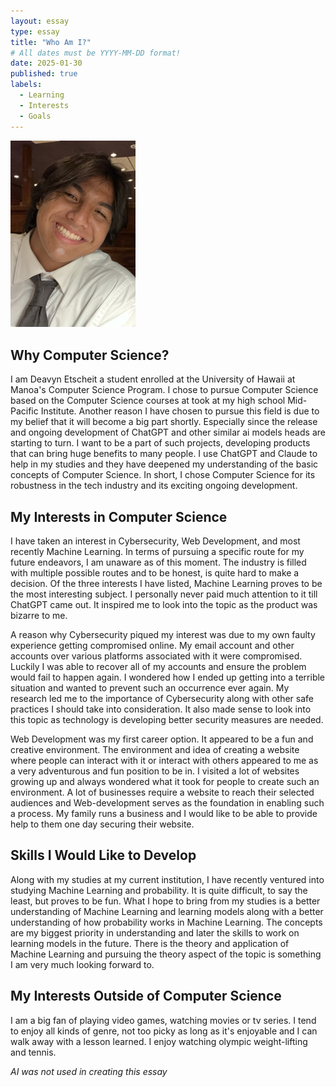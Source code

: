 ```yaml
---
layout: essay
type: essay
title: "Who Am I?"
# All dates must be YYYY-MM-DD format!
date: 2025-01-30
published: true
labels:
  - Learning
  - Interests
  - Goals
---
```


<img width="200px" class="rounded float-start pe-4" src="../img/IMG_8900.jpg">

## Why Computer Science?

I am Deavyn Etscheit a student enrolled at the University of Hawaii at Manoa's Computer Science Program. I chose to pursue Computer Science based on the Computer Science courses at took at my high school Mid-Pacific Institute. Another reason I have chosen to pursue this field is due to my belief that it will become a big part shortly. Especially since the release and ongoing development of ChatGPT and other similar ai models heads are starting to turn. I want to be a part of such projects, developing products that can bring huge benefits to many people. I use ChatGPT and Claude to help in my studies and they have deepened my understanding of the basic concepts of Computer Science. In short, I chose Computer Science for its robustness in the tech industry and its exciting ongoing development.

## My Interests in Computer Science

I have taken an interest in Cybersecurity, Web Development, and most recently Machine Learning. In terms of pursuing a specific route for my future endeavors, I am unaware as of this moment. The industry is filled with multiple possible routes and to be honest, is quite hard to make a decision. Of the three interests I have listed, Machine Learning proves to be the most interesting subject. I personally never paid much attention to it till ChatGPT came out. It inspired me to look into the topic as the product was bizarre to me.

A reason why Cybersecurity piqued my interest was due to my own faulty experience getting compromised online. My email account and other accounts over various platforms associated with it were compromised. Luckily I was able to recover all of my accounts and ensure the problem would fail to happen again. I wondered how I ended up getting into a terrible situation and wanted to prevent such an occurrence ever again. My research led me to the importance of Cybersecurity along with other safe practices I should take into consideration. It also made sense to look into this topic as technology is developing better security measures are needed.

Web Development was my first career option. It appeared to be a fun and creative environment. The environment and idea of creating a website where people can interact with it or interact with others appeared to me as a very adventurous and fun position to be in. I visited a lot of websites growing up and always wondered what it took for people to create such an environment. A lot of businesses require a website to reach their selected audiences and Web-development serves as the foundation in enabling such a process. My family runs a business and I would like to be able to provide help to them one day securing their website.

## Skills I Would Like to Develop

Along with my studies at my current institution, I have recently ventured into studying Machine Learning and probability. It is quite difficult, to say the least, but proves to be fun. What I hope to bring from my studies is a better understanding of Machine Learning and learning models along with a better understanding of how probability works in Machine Learning. The concepts are my biggest priority in understanding and later the skills to work on learning models in the future. There is the theory and application of Machine Learning and pursuing the theory aspect of the topic is something I am very much looking forward to.

## My Interests Outside of Computer Science

I am a big fan of playing video games, watching movies or tv series. I tend to enjoy all kinds of genre, not too picky as long as it's enjoyable and I can walk away with a lesson learned. I enjoy watching olympic weight-lifting and tennis.

*AI was not used in creating this essay*
